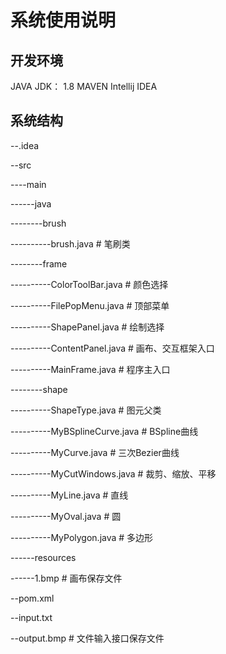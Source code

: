 # 系统使用说明

## 开发环境

  JAVA JDK： 1.8
  MAVEN
  Intellij IDEA
  
##  系统结构

  --.idea
  
  --src
  
  ----main
  
  ------java
  
  --------brush
  
  ----------brush.java              # 笔刷类
  
  --------frame
  
  ----------ColorToolBar.java       # 颜色选择
  
  ----------FilePopMenu.java        # 顶部菜单
  
  ----------ShapePanel.java         # 绘制选择
  
  ----------ContentPanel.java       # 画布、交互框架入口
  
  ----------MainFrame.java          # 程序主入口
  
  --------shape
  
  ----------ShapeType.java          # 图元父类
  
  ----------MyBSplineCurve.java     # BSpline曲线
  
  ----------MyCurve.java            # 三次Bezier曲线
  
  ----------MyCutWindows.java       # 裁剪、缩放、平移
  
  ----------MyLine.java             # 直线
  
  ----------MyOval.java             # 圆
  
  ----------MyPolygon.java          # 多边形
  
  ------resources
  
  ------1.bmp                       # 画布保存文件
  
  --pom.xml
  
  --input.txt
  
  --output.bmp                      # 文件输入接口保存文件
